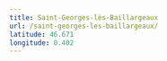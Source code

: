 ```yaml
---
title: Saint-Georges-lès-Baillargeaux
url: /saint-georges-les-baillargeaux/
latitude: 46.671
longitude: 0.402
---
```

